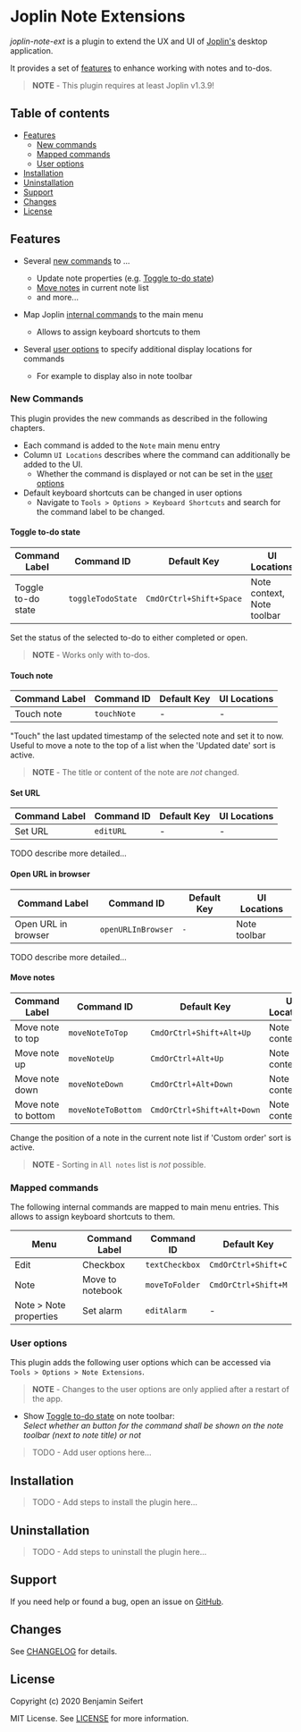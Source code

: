 # Joplin Note Extensions

_joplin-note-ext_ is a plugin to extend the UX and UI of [Joplin's](https://joplinapp.org/) desktop application.

It provides a set of [features](#features) to enhance working with notes and to-dos.

> **NOTE** - This plugin requires at least Joplin v1.3.9!

## Table of contents

- [Features](#features)
  - [New commands](#new-commands)
  - [Mapped commands](#mapped-commands)
  - [User options](#user-options)
- [Installation](#installation)
- [Uninstallation](#uninstallation)
- [Support](#support)
- [Changes](#changes)
- [License](#license)

## Features

- Several [new commands](#new-commands) to ...

  - Update note properties (e.g. [Toggle to-do state](#toggle-to-do-state))
  - [Move notes](#move-notes) in current note list
  - and more...

- Map Joplin [internal commands](#mapped-commands) to the main menu

  - Allows to assign keyboard shortcuts to them

- Several [user options](#user-options) to specify additional display locations for commands

  - For example to display also in note toolbar

### New Commands

This plugin provides the new commands as described in the following chapters.

- Each command is added to the `Note` main menu entry
- Column `UI Locations` describes where the command can additionally be added to the UI.
  - Whether the command is displayed or not can be set in the [user options](#user-options)
- Default keyboard shortcuts can be changed in user options
  - Navigate to `Tools > Options > Keyboard Shortcuts` and search for the command label to be changed.

#### Toggle to-do state

| Command Label      | Command ID        | Default Key             | UI Locations               |
| ------------------ | ----------------- | ----------------------- | -------------------------- |
| Toggle to-do state | `toggleTodoState` | `CmdOrCtrl+Shift+Space` | Note context, Note toolbar |

Set the status of the selected to-do to either completed or open.

> **NOTE** - Works only with to-dos.

#### Touch note

| Command Label | Command ID  | Default Key | UI Locations |
| ------------- | ----------- | ----------- | ------------ |
| Touch note    | `touchNote` | -           | -            |

"Touch" the last updated timestamp of the selected note and set it to now.
Useful to move a note to the top of a list when the 'Updated date' sort is active.

> **NOTE** - The title or content of the note are _not_ changed.

#### Set URL

| Command Label | Command ID | Default Key | UI Locations |
| ------------- | ---------- | ----------- | ------------ |
| Set URL       | `editURL`  | -           | -            |

TODO describe more detailed...

#### Open URL in browser

| Command Label       | Command ID         | Default Key | UI Locations |
| ------------------- | ------------------ | ----------- | ------------ |
| Open URL in browser | `openURLInBrowser` | `-`         | Note toolbar |

TODO describe more detailed...

#### Move notes

| Command Label       | Command ID         | Default Key                | UI Locations |
| ------------------- | ------------------ | -------------------------- | ------------ |
| Move note to top    | `moveNoteToTop`    | `CmdOrCtrl+Shift+Alt+Up`   | Note context |
| Move note up        | `moveNoteUp`       | `CmdOrCtrl+Alt+Up`         | Note context |
| Move note down      | `moveNoteDown`     | `CmdOrCtrl+Alt+Down`       | Note context |
| Move note to bottom | `moveNoteToBottom` | `CmdOrCtrl+Shift+Alt+Down` | Note context |

Change the position of a note in the current note list if 'Custom order' sort is active.

> **NOTE** - Sorting in `All notes` list is _not_ possible.

### Mapped commands

The following internal commands are mapped to main menu entries. This allows to assign keyboard shortcuts to them.

| Menu                   | Command Label    | Command ID     | Default Key         |
| ---------------------- | ---------------- | -------------- | ------------------- |
| Edit                   | Checkbox         | `textCheckbox` | `CmdOrCtrl+Shift+C` |
| Note                   | Move to notebook | `moveToFolder` | `CmdOrCtrl+Shift+M` |
| Note > Note properties | Set alarm        | `editAlarm`    | -                   |

### User options

This plugin adds the following user options which can be accessed via `Tools > Options > Note Extensions`.

> **NOTE** - Changes to the user options are only applied after a restart of the app.

- Show [Toggle to-do state](#toggle-to-do-state) on note toolbar:\
  _Select whether an button for the command shall be shown on the note toolbar (next to note title) or not_

> TODO - Add user options here...

## Installation

> TODO - Add steps to install the plugin here...

## Uninstallation

> TODO - Add steps to uninstall the plugin here...

## Support

If you need help or found a bug, open an issue on [GitHub](https://github.com/benji300/joplin-note-ext/issues).

## Changes

See [CHANGELOG](./CHANGELOG.md) for details.

## License

Copyright (c) 2020 Benjamin Seifert

MIT License. See [LICENSE](./LICENSE) for more information.
